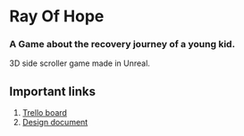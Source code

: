 # Ray Of Hope
### A Game about the recovery journey of a young kid.
3D side scroller game made in Unreal.

## Important links
1. [Trello board](https://trello.com/b/8vRMOuFt/ray-of-hope)
2. [Design document](Production\DesignDocuments\README.md)